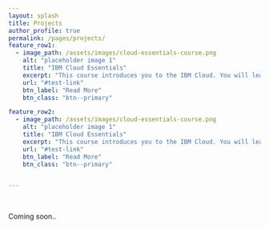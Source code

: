 ```yaml
---
layout: splash
title: Projects
author_profile: true
permalink: /pages/projects/
feature_row1:
  - image_path: /assets/images/cloud-essentials-course.png
    alt: "placeholder image 1"
    title: "IBM Cloud Essentials"
    excerpt: "This course introduces you to the IBM Cloud. You will learn about the many offerings and services on IBM Cloud that make it the most open and secure public cloud for developers and enterprises."
    url: "#test-link"
    btn_label: "Read More"
    btn_class: "btn--primary"

feature_row2:
  - image_path: /assets/images/cloud-essentials-course.png
    alt: "placeholder image 1"
    title: "IBM Cloud Essentials"
    excerpt: "This course introduces you to the IBM Cloud. You will learn about the many offerings and services on IBM Cloud that make it the most open and secure public cloud for developers and enterprises."
    url: "#test-link"
    btn_label: "Read More"
    btn_class: "btn--primary"


---
```

<br>

Coming soon..

<!--
<h1>Courses</h1>

{% include feature_row id="feature_row1" type="left" %}


{% include feature_row id="feature_row2" type="right" %}-->



